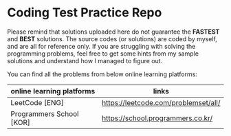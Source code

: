 # Coding Test Practice Repo

Please remind that solutions uploaded here do not guarantee the **FASTEST** and **BEST** solutions. The source codes (or solutions) are coded by myself, and are all for reference only. If you are struggling with solving the programming problems, feel free to get some hints from my sample solutions and understand how I managed to figure out. 

You can find all the problems from below online learning platforms:

|online learning platforms|links|
|---|---|
|LeetCode [ENG] | https://leetcode.com/problemset/all/|
|Programmers School [KOR] | https://school.programmers.co.kr/|
